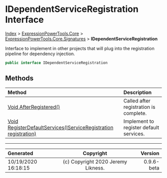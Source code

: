 ﻿# IDependentServiceRegistration Interface

[Index](../index.md) > [ExpressionPowerTools.Core](ExpressionPowerTools.Core.a.md) > [ExpressionPowerTools.Core.Signatures](ExpressionPowerTools.Core.Signatures.n.md) > **IDependentServiceRegistration**

Interface to implement in other projects that will plug into the registration
            pipeline for dependency injection.

```csharp
public interface IDependentServiceRegistration
```

## Methods

| Method | Description |
| :-- | :-- |
| [Void AfterRegistered()](ExpressionPowerTools.Core.Signatures.IDependentServiceRegistration.AfterRegistered.m.md) | Called after registration is complete. |
| [Void RegisterDefaultServices(IServiceRegistration registration)](ExpressionPowerTools.Core.Signatures.IDependentServiceRegistration.RegisterDefaultServices.m.md) | Implement to register default services. |

---

| Generated | Copyright | Version |
| :-- | :-: | --: |
| 10/19/2020 16:18:15 | (c) Copyright 2020 Jeremy Likness. | 0.9.6-beta |
